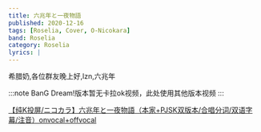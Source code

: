 ```yaml
---
title: 六兆年と一夜物語
published: 2020-12-16
tags: [Roselia, Cover, O-Nicokara]
band: Roselia
category: Roselia
lyrics: |
---
```

希腊奶,各位群友晚上好,lzn,六兆年

:::note
BanG Dream!版本暂无卡拉ok视频，此处使用其他版本视频
:::
<summary>
    <a href="https://www.bilibili.com/video/BV1eK421x7yD?p=3">
        【纯K投屏/ニコカラ】六兆年と一夜物語（本家+PJSK双版本/合唱分词/双语字幕/注音）onvocal+offvocal
    </a>
</summary>
